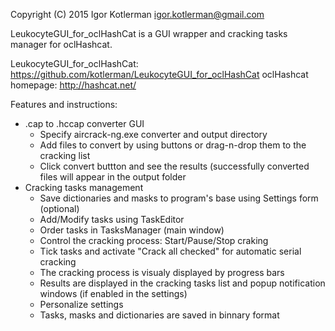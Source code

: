 Copyright (C) 2015  Igor Kotlerman <igor.kotlerman@gmail.com>

LeukocyteGUI_for_oclHashCat is a GUI wrapper and
cracking tasks manager for oclHashcat.

LeukocyteGUI_for_oclHashCat: https://github.com/kotlerman/LeukocyteGUI_for_oclHashCat
oclHashcat homepage:         http://hashcat.net/

Features and instructions:
- .cap to .hccap converter GUI
    - Specify aircrack-ng.exe converter and output directory
    - Add files to convert by using buttons or drag-n-drop them to the cracking list
    - Click convert buttton and see the results (successfully converted files
      will appear in the output folder
- Cracking tasks management
    - Save dictionaries and masks to program's base using Settings form (optional)
    - Add/Modify tasks using TaskEditor
    - Order tasks in TasksManager (main window)
    - Control the cracking process: Start/Pause/Stop craking
    - Tick tasks and activate "Crack all checked" for automatic serial cracking
	- The cracking process is visualy displayed by progress bars
	- Results are displayed in the cracking tasks list and
      popup notification windows (if enabled in the settings)
    - Personalize settings
    - Tasks, masks and dictionaries are saved in binnary format
